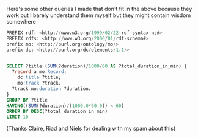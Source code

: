 Here's some other queries I made that don't fit in the above because they work but I barely understand them myself but they might contain wisdom somewhere

```sql
PREFIX rdf: <http://www.w3.org/1999/02/22-rdf-syntax-ns#>
PREFIX rdfs: <http://www.w3.org/2000/01/rdf-schema#>
prefix mo: <http://purl.org/ontology/mo/>
prefix dc: <http://purl.org/dc/elements/1.1/>


SELECT ?title (SUM(?duration)/1000/60 AS ?total_duration_in_min) {
  ?record a mo:Record;
    dc:title ?title;
    mo:track ?track.
  ?track mo:duration ?duration.
}
GROUP BY ?title
HAVING((SUM(?duration)/(1000.0*60.0)) < 60)
ORDER BY DESC(?total_duration_in_min)
LIMIT 10
```
(Thanks Claire, Riad and Niels for dealing with my spam about this)